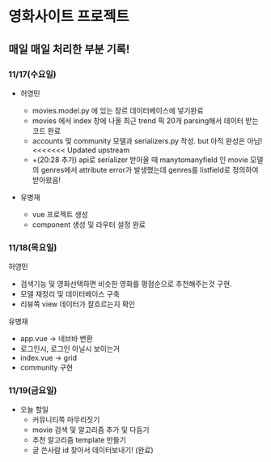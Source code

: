 # 영화사이트 프로젝트





## 매일 매일 처리한 부분 기록!



### 11/17(수요일)

- 허영민
  - movies.model.py 에 있는 장르 데이터베이스에 넣기완료
  - movies 에서 index 창에 나올 최근 trend 픽 20개 parsing해서 데이터 받는 코드 완료
  - accounts 및 community 모델과 serializers.py 작성. but 아직 완성은 아님!
  <<<<<<< Updated upstream
  - +(20:28 추가) api로 serializer 받아올 때 manytomanyfield 인 movie 모델의 genres에서 attribute error가 발생했는데 genres를 listfield로 정의하여 받아왔음!

- 유병재
  - vue 프로젝트 생성
  - component 생성 및 라우터 설정 완료





### 11/18(목요일)
허영민

- 검색기능 및 영화선택하면 비슷한 영화를 평점순으로 추천해주는것 구현.
- 모델 재정리 및 데이터베이스 구축
- 리뷰쪽 view 데이터가 잘흐르는지 확인

유병재

- app.vue -> 네브바 변환
- 로그인시, 로그인 아닐시 보이는거 
- index.vue -> grid
- community 구현



### 11/19(금요일)

- 오늘 할일 
  - 커뮤니티쪽 마무리짓기
  - movie 검색 및 알고리즘 추가 및 다듬기
  - 추천 알고리즘 template 만들기
  - 글 쓴사람 id 찾아서 데이터보내기! (완료)





